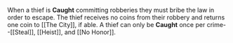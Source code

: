 When a thief is **Caught** committing robberies they must bribe the law in order to escape. The thief receives no coins from their robbery and returns one coin to [[The City]], if able. A thief can only be **Caught** once per crime--[[Steal]], [[Heist]], and [[No Honor]].